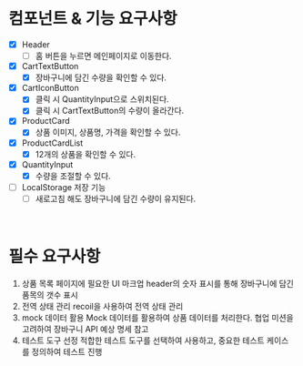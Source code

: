 # 컴포넌트 & 기능 요구사항

- [x] Header
  - [ ] 홈 버튼을 누르면 메인페이지로 이동한다.
- [x] CartTextButton
  - [x] 장바구니에 담긴 수량을 확인할 수 있다.
- [x] CartIconButton
  - [x] 클릭 시 QuantityInput으로 스위치된다.
  - [x] 클릭 시 CartTextButton의 수량이 올라간다.
- [x] ProductCard
  - [x] 상품 이미지, 상품명, 가격을 확인할 수 있다.
- [x] ProductCardList
  - [x] 12개의 상품을 확인할 수 있다.
- [x] QuantityInput
  - [x] 수량을 조절할 수 있다.
- [ ] LocalStorage 저장 기능
  - [ ] 새로고침 해도 장바구니에 담긴 수량이 유지된다.

<br>

# 필수 요구사항

1. 상품 목록 페이지에 필요한 UI 마크업
   header의 숫자 표시를 통해 장바구니에 담긴 품목의 갯수 표시
2. 전역 상태 관리
   recoil을 사용하여 전역 상태 관리
3. mock 데이터 활용
   Mock 데이터를 활용하여 상품 데이터를 처리한다. 협업 미션을 고려하여 장바구니 API 예상 명세 참고
4. 테스트 도구 선정
   적합한 테스트 도구를 선택하여 사용하고, 중요한 테스트 케이스를 정의하여 테스트 진행
